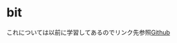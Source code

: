 # bit
これについては以前に学習してあるのでリンク先参照[Github](https://github.com/uno1142/TIL/tree/master/%E7%AB%B6%E3%83%97%E3%83%AD/bit)
